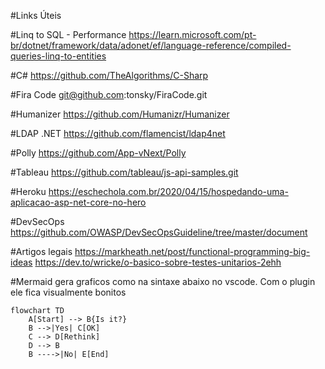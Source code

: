 #Links Úteis


#Linq to SQL - Performance
https://learn.microsoft.com/pt-br/dotnet/framework/data/adonet/ef/language-reference/compiled-queries-linq-to-entities


#C# 
https://github.com/TheAlgorithms/C-Sharp

#Fira Code 
git@github.com:tonsky/FiraCode.git

#Humanizer
https://github.com/Humanizr/Humanizer

#LDAP .NET
https://github.com/flamencist/ldap4net

#Polly
https://github.com/App-vNext/Polly

#Tableau
https://github.com/tableau/js-api-samples.git

#Heroku
https://eschechola.com.br/2020/04/15/hospedando-uma-aplicacao-asp-net-core-no-hero


#DevSecOps
https://github.com/OWASP/DevSecOpsGuideline/tree/master/document


#Artigos legais
https://markheath.net/post/functional-programming-big-ideas
https://dev.to/wricke/o-basico-sobre-testes-unitarios-2ehh


#Mermaid gera graficos como na sintaxe abaixo no vscode. Com o plugin ele fica visualmente bonitos
```mermaid
flowchart TD
    A[Start] --> B{Is it?}
    B -->|Yes| C[OK]
    C --> D[Rethink]
    D --> B
    B ---->|No| E[End]
```